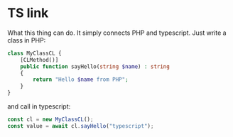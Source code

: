 # TS link

What this thing can do. It simply connects PHP and typescript. Just write a class in PHP:

```php
class MyClassCL {
    [CLMethod()]
    public function sayHello(string $name) : string
    {
        return "Hello $name from PHP";
    }
}
```

and call in typescript:

```javascript
const cl = new MyClassCL();
const value = await cl.sayHello("typescript");
```

